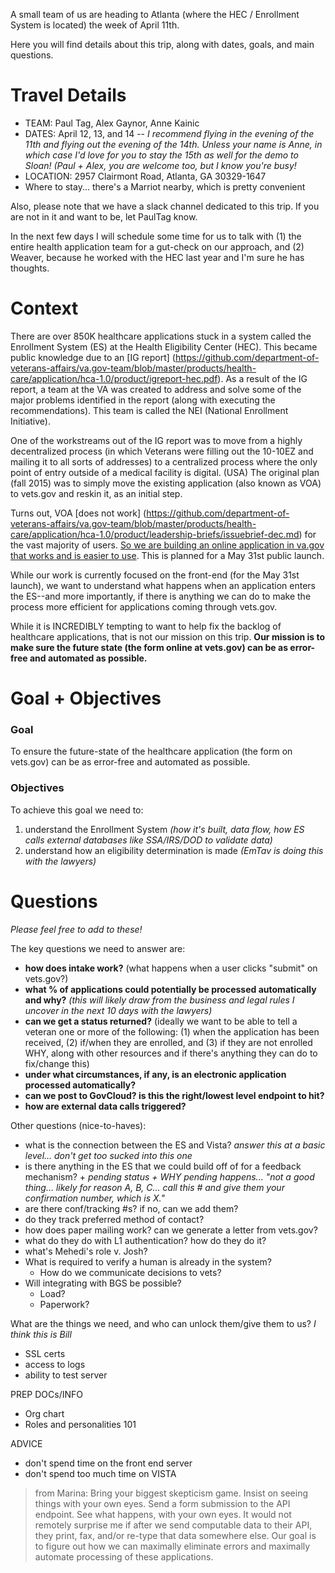 A small team of us are heading to Atlanta (where the HEC / Enrollment System is located) the week of April 11th. 

Here you will find details about this trip, along with dates, goals, and main questions. 

# Travel Details
+ TEAM: Paul Tag, Alex Gaynor, Anne Kainic
+ DATES: April 12, 13, and 14 -- _I recommend flying in the evening of the 11th and flying out the evening of the 14th. Unless your name is Anne, in which case I'd love for you to stay the 15th as well for the demo to Sloan! (Paul + Alex, you are welcome too, but I know you're busy!_ 
+ LOCATION: 2957 Clairmont Road, Atlanta, GA 30329-1647
+ Where to stay... there's a Marriot nearby, which is pretty convenient

Also, please note that we have a slack channel dedicated to this trip. If you are not in it and want to be, let PaulTag know. 

In the next few days I will schedule some time for us to talk with (1) the entire health application team for a gut-check on our approach, and (2) Weaver, because he worked with the HEC last year and I'm sure he has thoughts.

# Context
There are over 850K healthcare applications stuck in a system called the Enrollment System (ES) at the Health Eligibility Center (HEC). This became public knowledge due to an [IG report] (https://github.com/department-of-veterans-affairs/va.gov-team/blob/master/products/health-care/application/hca-1.0/product/igreport-hec.pdf). As a result of the IG report, a team at the VA was created to address and solve some of the major problems identified in the report (along with executing the recommendations). This team is called the NEI (National Enrollment Initiative). 

One of the workstreams out of the IG report was to move from a highly decentralized process (in which Veterans were filling out the 10-10EZ and mailing it to all sorts of addresses) to a centralized process where the only point of entry outside of a medical facility is digital. (USA) The original plan (fall 2015) was to simply move the existing application (also known as VOA) to vets.gov and reskin it, as an initial step. 

Turns out, VOA [does not work] (https://github.com/department-of-veterans-affairs/va.gov-team/blob/master/products/health-care/application/hca-1.0/product/leadership-briefs/issuebrief-dec.md) for the vast majority of users. [So we are building an online application in va.gov that works and is easier to use](https://github.com/department-of-veterans-affairs/va.gov-team/blob/master/products/health-care/application). This is planned for a May 31st public launch. 

While our work is currently focused on the front-end (for the May 31st launch), we want to understand what happens when an application enters the ES--and more importantly, if there is anything we can do to make the process more efficient for applications coming through vets.gov. 

While it is INCREDIBLY tempting to want to help fix the backlog of healthcare applications, that is not our mission on this trip. **Our mission is to make sure the future state (the form online at vets.gov) can be as error-free and automated as possible.** 

# Goal + Objectives 

### Goal
To ensure the future-state of the healthcare application (the form on vets.gov) can be as error-free and automated as possible. 

### Objectives
To achieve this goal we need to:

1. understand the Enrollment System _(how it's built, data flow, how ES calls external databases like SSA/IRS/DOD to validate data)_ 
2. understand how an eligibility determination is made _(EmTav is doing this with the lawyers)_ 

# Questions 
_Please feel free to add to these!_ 

The key questions we need to answer are:  
+ **how does intake work?** (what happens when a user clicks "submit" on vets.gov?) 
+ **what % of applications could potentially be processed automatically and why?** _(this will likely draw from the business and legal rules I uncover in the next 10 days with the lawyers)_ 
+ **can we get a status returned?** (ideally we want to be able to tell a veteran one or more of the following: (1) when the application has been received, (2) if/when they are enrolled, and (3) if they are not enrolled WHY, along with other resources and if there's anything they can do to fix/change this) 
+ **under what circumstances, if any, is an electronic application processed automatically?** 
+ **can we post to GovCloud? is this the right/lowest level endpoint to hit?**  
+ **how are external data calls triggered?** 


Other questions (nice-to-haves): 
+ what is the connection between the ES and Vista? _answer this at a basic level... don't get too sucked into this one_ 
+ is there anything in the ES that we could build off of for a feedback mechanism? 
        + _pending status + WHY pending happens... "not a good thing... likely for reason A, B, C... call this # and give them your confirmation number, which is X."_  
+ are there conf/tracking #s? if no, can we add them? 
+ do they track preferred method of contact?
+ how does paper mailing work? can we generate a letter from vets.gov? 
+ what do they do with L1 authentication? how do they do it? 
+ what's Mehedi's role v. Josh? 
+ What is required to verify a human is already in the system? 
    + How do we communicate decisions to vets?
+ Will integrating with BGS be possible? 
    + Load?
    + Paperwork? 

What are the things we need, and who can unlock them/give them to us? _I think this is Bill_ 
+ SSL certs
+ access to logs
+ ability to test server

PREP DOCs/INFO
+ Org chart 
+ Roles and personalities 101 

ADVICE 
+ don't spend time on the front end server
+ don't spend too much time on VISTA 

> from Marina: Bring your biggest skepticism game. Insist on seeing things with your own eyes. Send a form submission to the API endpoint. See what happens, with your own eyes. It would not remotely surprise me if after we send computable data to their API, they print, fax, and/or re-type that data somewhere else. Our goal is to figure out how we can maximally eliminate errors and maximally automate processing of these applications. 
